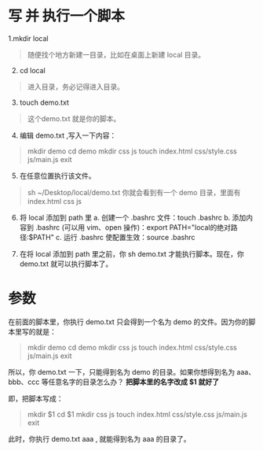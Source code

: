 # 写 并 执行一个脚本

1.mkdir local

> 随便找个地方新建一目录，比如在桌面上新建 local 目录。

2. cd local

> 进入目录，务必记得进入目录。

3. touch demo.txt

> 这个demo.txt 就是你的脚本。

4. 编辑 demo.txt ,写入一下内容：

> mkdir demo
> cd demo
> mkdir css js
> touch index.html css/style.css js/main.js
> exit

5. 在任意位置执行该文件。

> sh ~/Desktop/local/demo.txt
>你就会看到有一个 demo 目录，里面有 index.html css js

6. 将 local 添加到 path 里
a. 创建一个 .bashrc 文件：touch .bashrc
b. 添加内容到 .bashrc (可以用 vim、open 操作)：export PATH="local的绝对路径:$PATH" 
c. 运行 .bashrc 使配置生效：source .bashrc

7. 在将 local 添加到 path 里之前，你 sh demo.txt 才能执行脚本。现在，你 demo.txt 就可以执行脚本了。

# 参数
在前面的脚本里，你执行 demo.txt 只会得到一个名为 demo 的文件。因为你的脚本里写的就是：

> mkdir demo
> cd demo
> mkdir css js
> touch index.html css/style.css js/main.js
> exit

所以，你 demo.txt 一下，只能得到名为 demo 的目录。如果你想得到名为 aaa、bbb、ccc 等任意名字的目录怎么办？
**把脚本里的名字改成 $1 就好了**

即，把脚本写成：

> mkdir $1
> cd $1
> mkdir css js
> touch index.html css/style.css js/main.js
> exit

此时，你执行 demo.txt aaa , 就能得到名为 aaa 的目录了。
